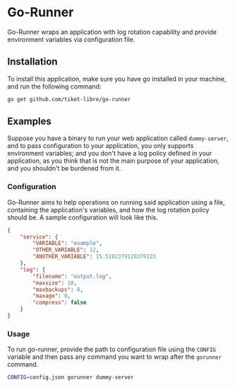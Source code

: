 # Go-Runner

Go-Runner wraps an application with log rotation capability and provide environment variables via configuration file.

## Installation

To install this application, make sure you have go installed in your machine, and run the following command:

```sh
go get github.com/tiket-libre/go-runner
```

## Examples

Suppose you have a binary to run your web application called `dummy-server`, and to pass configuration to your application, you only supports environment variables; and you don't have a log policy defined in your application, as you think that is not the main purpose of your application, and you shouldn't be burdened from it.

### Configuration

Go-Runner aims to help operations on running said application using a file, containing the application's variables, and how the log rotation policy should be. A sample configuration will look like this.

```json
{
    "service": {
        "VARIABLE": "example",
        "OTHER_VARIABLE": 12,
        "ANOTHER_VARIABLE": 15.5182379128379123
    },
    "log": {
        "filename": "output.log",
        "maxsize": 10,
        "maxbackups": 0,
        "maxage": 0,
        "compress": false
    }
}
```

### Usage

To run go-runner, provide the path to configuration file using the `CONFIG` variable and then pass any command you want to wrap after the `gorunner` command.

```sh
CONFIG=config.json gorunner dummy-server
```
